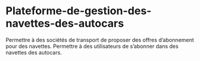 # Plateforme-de-gestion-des-navettes-des-autocars
Permettre à des sociétés de transport de proposer des offres d’abonnement pour des navettes. Permettre à des utilisateurs de s’abonner dans des navettes des autocars.
